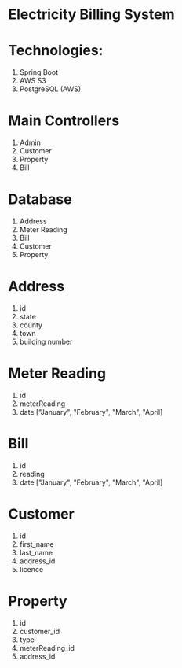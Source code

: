 # Electricity Billing System

# Technologies:

1. Spring Boot
2. AWS S3
3. PostgreSQL (AWS)

# Main Controllers
1. Admin
2. Customer
3. Property
4. Bill

# Database
1. Address
2. Meter Reading
3. Bill
4. Customer
5. Property

# Address
1. id
2. state
3. county
4. town
5. building number

# Meter Reading
1. id
2. meterReading
3. date ["January", "February", "March", "April]

# Bill
1. id
2. reading
3. date  ["January", "February", "March", "April]

# Customer
1. id
2. first_name
3. last_name
4. address_id
5. licence

# Property
1. id
2. customer_id
3. type
4. meterReading_id
5. address_id
